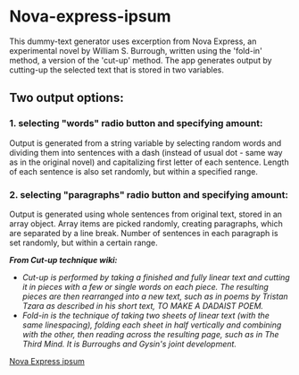 
# Nova-express-ipsum

This dummy-text generator uses excerption from Nova Express, an experimental novel by William S. Burrough, written using  the 'fold-in' method, a version of the 'cut-up' method. The app generates output by cutting-up the selected text that is stored in two variables.

## Two output options:

### 1. selecting "words" radio button and specifying amount: 
Output is generated from a string variable by selecting random words and dividing them into sentences with a dash (instead of usual dot - same way as in the original novel) and capitalizing first letter of each sentence. Length of each sentence is also set randomly, but within a specified range.

### 2. selecting "paragraphs" radio button and specifying amount:
Output is generated using whole sentences from original text, stored in an array object. Array items are picked randomly, creating paragraphs, which are separated by a line break. Number of sentences in each paragraph is set randomly, but within a certain range.

**_From Cut-up technique wiki:_**
* _Cut-up is performed by taking a finished and fully linear text and cutting it in pieces with a few or single words on each piece. The resulting pieces are then rearranged into a new text, such as in poems by Tristan Tzara as described in his short text, TO MAKE A DADAIST POEM._
* _Fold-in is the technique of taking two sheets of linear text (with the same linespacing), folding each sheet in half vertically and combining with the other, then reading across the resulting page, such as in The Third Mind. It is Burroughs and Gysin's joint development._

[Nova Express ipsum](https://tomaseliz.github.io/Nova-express-ipsum/)
